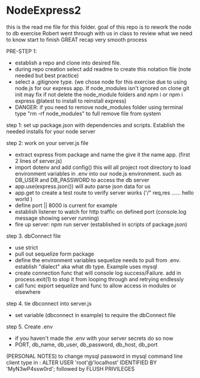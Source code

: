 # NodeExpress2
this is the read me file for this folder. goal of this repo is to rework the node to db exercise Robert went through with us in class to review what we need to know start to finish GREAT recap very smooth process

PRE-STEP 1:
- establish a repo and clone into desired file.
- during repo creation select add readme to create this notation file (note needed but best practice)
- select a .gitignore type. (we chose node for this exercise due to using node.js for our express app. If node_modules isn't ignored on clone git init may fix if not
delete the node_module folders and npm i or npm i express @latest to install to reinstall express)
- DANGER: if you need to remove node_modules folder using terminal type "rm -rf node_modules" to full remove file from system


step 1:
set up package.json with dependencies and scripts. Establish the needed installs for your node server

step 2: 
work on your server.js file
- extract express from package and name the give it the name app. (first 2 lines of server.js)
- import dotenv and add config() this will all project root directory to load environment variables in .env into our node.js environment. such as
DB_USER and DB_PASSWORD to access the db server
- app.use(express.json()) will auto parse json data for us
- app.get to create a test route to verify server works ('/" req,res ...... hello world )
- define port || 8000 is current for example
- establish listener to watch for http traffic on defined port (console.log message showing server running)
- fire up server: npm run server (established in scripts of package.json)

step 3. dbConnect file
- use strict
- pull out sequelize form package
- define the environment variables sequelize needs to pull from .env. establish "dialect" aka what db type. Example uses mysql
- create connection func that will console log success/Failure. add in process.exit(1) to stop it from looping through and retrying endlessly
- call func
export sequelize and func to allow access in modules or elsewhere

step 4. tie dbconnect into server.js
- set variable (dbconnect in example) to require the dbConnect file

step 5. Create .env
- if you haven't made the .env with your server secrets do so now
- PORT, db_name, db_user, db_password, db_host, db_port

(PERSONAL NOTES)
to change mysql password in mysql command line client type in :
ALTER USER 'root'@'localhost' IDENTIFIED BY 'MyN3wP4ssw0rd';
followed by FLUSH PRIVILEGES